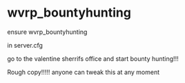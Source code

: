 # wvrp_bountyhunting

ensure wvrp_bountyhunting       

in server.cfg

go to the valentine sherrifs office and start bounty hunting!!!

Rough copy!!!!!
anyone can tweak this at any moment
